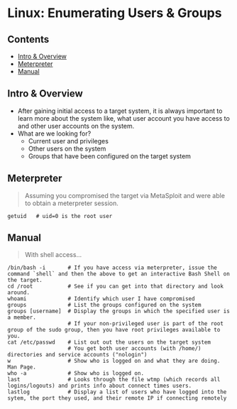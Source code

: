 # Linux: Enumerating Users & Groups

## Contents
- [Intro & Overview](#intro--overview)
- [Meterpreter ](#meterpreter)
- [Manual ](#manual)

## Intro & Overview
- After gaining initial access to a target system, it is always important to learn more about the system like, what user account you have access to and other user accounts on the system.
- What are we looking for?
  - Current user and privileges
  - Other users on the system
  - Groups that have been configured on the target system

## Meterpreter 
> Assuming you compromised the target via MetaSploit and were able to obtain a meterpreter session.
```
getuid   # uid=0 is the root user
```

## Manual 
> With shell access...

```
/bin/bash -i       # If you have access via meterpreter, issue the command `shell` and then the above to get an interactive Bash Shell on the target.
cd /root           # See if you can get into that directory and look around.
whoami             # Identify which user I have compromised
groups             # List the groups configured on the system
groups [username]  # Display the groups in which the specified user is a member.
                   # If your non-privileged user is part of the root group of the sudo group, then you have root privileges available to you.
cat /etc/passwd    # List out out the users on the target system
                   # You get both user accounts (with /home/) directories and service accounts ("nologin")
w                  # Show who is logged on and what they are doing. Man Page.
who -a             # Show who is logged on.
last               # Looks through the file wtmp (which records all logins/logouts) and prints info about connect times users.
lastlog            # Display a list of users who have logged into the sytem, the port they used, and their remote IP if connecting remotely
```
